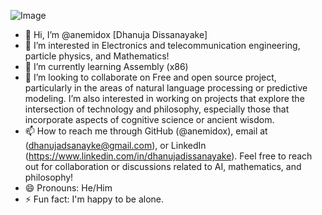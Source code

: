 ![Image](https://github.com/user-attachments/assets/77903fca-d261-48b7-94f6-3f7225372de5)
- 👋 Hi, I’m @anemidox [Dhanuja Dissanayake]
- 👀 I’m interested in Electronics and telecommunication engineering, particle physics, and Mathematics!
- 🌱 I’m currently learning Assembly (x86)
- 💞️ I’m looking to collaborate on Free and open source project, particularly in the areas of natural language processing or predictive modeling. I’m also         interested in working on projects that explore the intersection of technology and philosophy, especially those that incorporate aspects of cognitive science or ancient wisdom.
- 📫 How to reach me through GitHub (@anemidox), email at (dhanujadsanayke@gmail.com), or LinkedIn (https://www.linkedin.com/in/dhanujadissanayake). Feel free to reach out for    collaboration or discussions related to AI, mathematics, and philosophy!
- 😄 Pronouns: He/Him
- ⚡ Fun fact: I'm happy to be alone.

<!---
anemidox/anemidox is a ✨ special ✨ repository because its `README.md` (this file) appears on your GitHub profile.
You can click the Preview link to take a look at your changes.
--->
